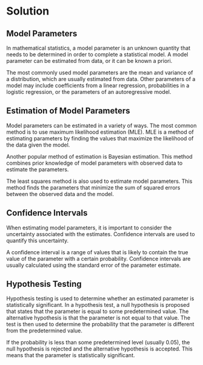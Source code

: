 

# Solution

## Model Parameters

In mathematical statistics, a model parameter is an unknown quantity that needs to be determined in order to complete a statistical model. A model parameter can be estimated from data, or it can be known a priori.

The most commonly used model parameters are the mean and variance of a distribution, which are usually estimated from data. Other parameters of a model may include coefficients from a linear regression, probabilities in a logistic regression, or the parameters of an autoregressive model.

## Estimation of Model Parameters

Model parameters can be estimated in a variety of ways. The most common method is to use maximum likelihood estimation (MLE). MLE is a method of estimating parameters by finding the values that maximize the likelihood of the data given the model.

Another popular method of estimation is Bayesian estimation. This method combines prior knowledge of model parameters with observed data to estimate the parameters.

The least squares method is also used to estimate model parameters. This method finds the parameters that minimize the sum of squared errors between the observed data and the model.

## Confidence Intervals

When estimating model parameters, it is important to consider the uncertainty associated with the estimates. Confidence intervals are used to quantify this uncertainty. 

A confidence interval is a range of values that is likely to contain the true value of the parameter with a certain probability. Confidence intervals are usually calculated using the standard error of the parameter estimate.

## Hypothesis Testing

Hypothesis testing is used to determine whether an estimated parameter is statistically significant. In a hypothesis test, a null hypothesis is proposed that states that the parameter is equal to some predetermined value. The alternative hypothesis is that the parameter is not equal to that value. The test is then used to determine the probability that the parameter is different from the predetermined value.

If the probability is less than some predetermined level (usually 0.05), the null hypothesis is rejected and the alternative hypothesis is accepted. This means that the parameter is statistically significant.